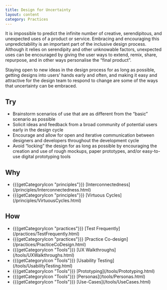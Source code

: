 ```yaml
---
title: Design for Uncertainty
layout: content
category: Practices
---
```


It is impossible to predict the infinite number of creative, serendipitous, and unexpected uses of a product or service. Embracing and encouraging this unpredictability is an important part of the inclusive design process. Although it relies on serendipity and other unknowable factors, unexpected uses can be encouraged by giving the user ways to extend, remix, share, repurpose, and in other ways personalise the “final product”.

Staying open to new ideas in the design process for as long as possible, getting designs into users’ hands early and often, and making it easy and attractive for the design team to respond to change are some of the ways that uncertainty can be embraced.

## Try
* Brainstorm scenarios of use that are as different from the “basic” scenario as possible
* Solicit ideas and feedback from a broad community of potential users early in the design cycle
* Encourage and allow for open and iterative communication between designers and developers throughout the development cycle
* Avoid “locking” the design for as long as possible by encouraging the creation and use of rough mockups, paper prototypes, and/or easy-to-use digital prototyping tools


## Why
<ul class="idg-articleContentUseWhyHow"><li><span role="presentation" class="idg-iconPrinciples">{{{getCategoryIcon "principles"}}}</span> [Interconnectedness](/principles/Interconnectedness.html)</li>
<li><span role="presentation" class="idg-iconPrinciples">{{{getCategoryIcon "principles"}}}</span> [Virtuous Cycles](/principles/VirtuousCycles.html)</li></ul>

## How
<ul class="idg-articleContentUseWhyHow"><li><span role="presentation" class="idg-iconPractices">{{{getCategoryIcon "practices"}}}</span> [Test Frequently](/practices/TestFrequently.html)</li>
<li><span role="presentation" class="idg-iconPractices">{{{getCategoryIcon "practices"}}}</span> [Practice Co-design](/practices/PracticeCoDesign.html)</li>
<li><span role="presentation" class="idg-iconTools">{{{getCategoryIcon "Tools"}}}</span> [UX Walkthroughs](/tools/UXWalkthroughs.html)</li>
<li><span role="presentation" class="idg-iconTools">{{{getCategoryIcon "Tools"}}}</span> [Usability Testing](/tools/UsabilityTesting.html)</li>
<li><span role="presentation" class="idg-iconTools">{{{getCategoryIcon "Tools"}}}</span> [Prototyping](/tools/Prototyping.html)</li>
<li><span role="presentation" class="idg-iconTools">{{{getCategoryIcon "Tools"}}}</span> [Personas](/tools/Personas.html)</li>
<li><span role="presentation" class="idg-iconTools">{{{getCategoryIcon "Tools"}}}</span> [Use-Cases](/tools/UseCases.html)</li></ul>
